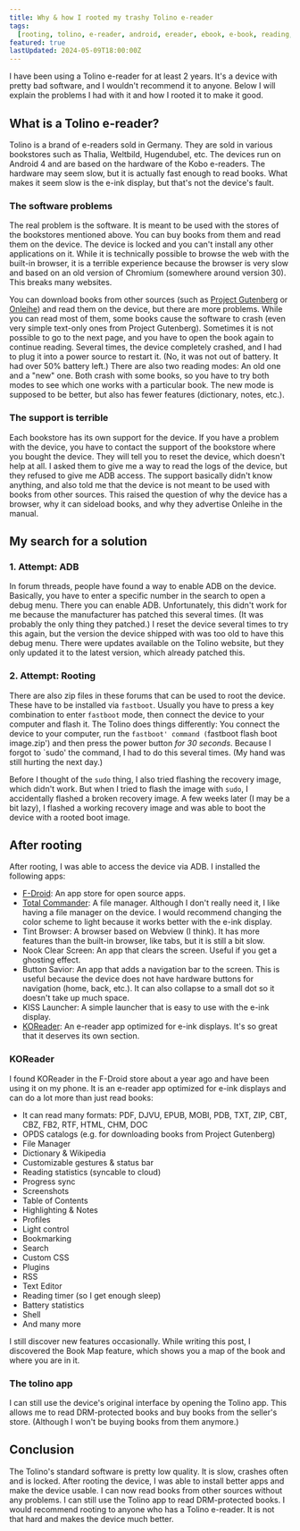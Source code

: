 ```yaml
---
title: Why & how I rooted my trashy Tolino e-reader
tags:
  [rooting, tolino, e-reader, android, ereader, ebook, e-book, reading, books]
featured: true
lastUpdated: 2024-05-09T18:00:00Z
---
```


I have been using a Tolino e-reader for at least 2 years. It's a device with pretty bad software, and I wouldn't recommend it to anyone. Below I will explain the problems I had with it and how I rooted it to make it good.

## What is a Tolino e-reader?

Tolino is a brand of e-readers sold in Germany. They are sold in various bookstores such as Thalia, Weltbild, Hugendubel, etc. The devices run on Android 4 and are based on the hardware of the Kobo e-readers. The hardware may seem slow, but it is actually fast enough to read books. What makes it seem slow is the e-ink display, but that's not the device's fault.

### The software problems

The real problem is the software. It is meant to be used with the stores of the bookstores mentioned above. You can buy books from them and read them on the device. The device is locked and you can't install any other applications on it. While it is technically possible to browse the web with the built-in browser, it is a terrible experience because the browser is very slow and based on an old version of Chromium (somewhere around version 30). This breaks many websites.

You can download books from other sources (such as [Project Gutenberg](https://www.gutenberg.org/) or [Onleihe](https://www.onleihe.de/)) and read them on the device, but there are more problems. While you can read most of them, some books cause the software to crash (even very simple text-only ones from Project Gutenberg). Sometimes it is not possible to go to the next page, and you have to open the book again to continue reading. Several times, the device completely crashed, and I had to plug it into a power source to restart it. (No, it was not out of battery. It had over 50% battery left.) There are also two reading modes: An old one and a "new" one. Both crash with some books, so you have to try both modes to see which one works with a particular book. The new mode is supposed to be better, but also has fewer features (dictionary, notes, etc.).

### The support is terrible

Each bookstore has its own support for the device. If you have a problem with the device, you have to contact the support of the bookstore where you bought the device. They will tell you to reset the device, which doesn't help at all. I asked them to give me a way to read the logs of the device, but they refused to give me ADB access. The support basically didn't know anything, and also told me that the device is not meant to be used with books from other sources. This raised the question of why the device has a browser, why it can sideload books, and why they advertise Onleihe in the manual.

## My search for a solution

### 1. Attempt: ADB

In forum threads, people have found a way to enable ADB on the device. Basically, you have to enter a specific number in the search to open a debug menu. There you can enable ADB. Unfortunately, this didn't work for me because the manufacturer has patched this several times. (It was probably the only thing they patched.) I reset the device several times to try this again, but the version the device shipped with was too old to have this debug menu. There were updates available on the Tolino website, but they only updated it to the latest version, which already patched this.

### 2. Attempt: Rooting

There are also zip files in these forums that can be used to root the device. These have to be installed via `fastboot`. Usually you have to press a key combination to enter `fastboot` mode, then connect the device to your computer and flash it. The Tolino does things differently: You connect the device to your computer, run the `fastboot' command (`fastboot flash boot image.zip') and then press the power button _for 30 seconds_. Because I forgot to `sudo' the command, I had to do this several times. (My hand was still hurting the next day.)

Before I thought of the `sudo` thing, I also tried flashing the recovery image, which didn't work. But when I tried to flash the image with `sudo`, I accidentally flashed a broken recovery image. A few weeks later (I may be a bit lazy), I flashed a working recovery image and was able to boot the device with a rooted boot image.

## After rooting

After rooting, I was able to access the device via ADB. I installed the following apps:

- [F-Droid](https://f-droid.org/): An app store for open source apps.
- [Total Commander](https://www.ghisler.com/): A file manager.
  Although I don't really need it, I like having a file manager on the device.
  I would recommend changing the color scheme to light because it works better with the e-ink display.
- Tint Browser: A browser based on Webview (I think). It has more features than the built-in browser, like tabs, but it is still a bit slow.
- Nook Clear Screen: An app that clears the screen. Useful if you get a ghosting effect.
- Button Savior: An app that adds a navigation bar to the screen.
  This is useful because the device does not have hardware buttons for navigation (home, back, etc.). It can also collapse to a small dot so it doesn't take up much space.
- KISS Launcher: A simple launcher that is easy to use with the e-ink display.
- [KOReader](https://koreader.rocks/): An e-reader app optimized for e-ink displays. It's so great that it deserves its own section.

### KOReader

I found KOReader in the F-Droid store about a year ago and have been using it on my phone. It is an e-reader app optimized for e-ink displays and can do a lot more than just read books:

- It can read many formats: PDF, DJVU, EPUB, MOBI, PDB, TXT, ZIP, CBT, CBZ, FB2, RTF, HTML, CHM, DOC
- OPDS catalogs (e.g. for downloading books from Project Gutenberg)
- File Manager
- Dictionary & Wikipedia
- Customizable gestures & status bar
- Reading statistics (syncable to cloud)
- Progress sync
- Screenshots
- Table of Contents
- Highlighting & Notes
- Profiles
- Light control
- Bookmarking
- Search
- Custom CSS
- Plugins
- RSS
- Text Editor
- Reading timer (so I get enough sleep)
- Battery statistics
- Shell
- And many more

I still discover new features occasionally. While writing this post, I discovered the Book Map feature, which shows you a map of the book and where you are in it.

### The tolino app

I can still use the device's original interface by opening the Tolino app. This allows me to read DRM-protected books and buy books from the seller's store. (Although I won't be buying books from them anymore.)

## Conclusion

The Tolino's standard software is pretty low quality. It is slow, crashes often and is locked. After rooting the device, I was able to install better apps and make the device usable. I can now read books from other sources without any problems. I can still use the Tolino app to read DRM-protected books. I would recommend rooting to anyone who has a Tolino e-reader. It is not that hard and makes the device much better.
